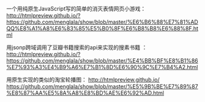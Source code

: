 # 
一个用纯原生JavaScript写的简单的消灭表情网页小游戏：
http://htmlpreview.github.io/?https://github.com/menglala/show/blob/master/%E6%B6%88%E7%81%ADQQ%E8%A1%A8%E6%83%85%E5%B0%8F%E6%B8%B8%E6%88%8F.html

用jsonp跨域调用了豆瓣书籍搜索的api来实现的搜素书籍 ：
http://htmlpreview.github.io/?https://github.com/menglala/show/blob/master/%E4%BB%BF%E8%B1%86%E7%93%A3%E4%B9%A6%E7%B1%8D%E6%90%9C%E7%B4%A2.html

用原生实现的类似的淘宝轮播图：
http://htmlpreview.github.io/
https://github.com/menglala/show/blob/master/%E5%9B%BE%E7%89%87%E8%87%AA%E5%8A%A8%E8%BD%AE%E6%92%AD.html
